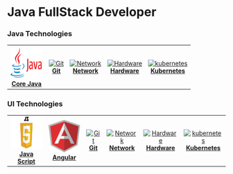 # Java FullStack Developer
  
  ### Java Technologies
<table>
  <tr>
    <td align="center"><a href="topics/JavaTopics/CoreJava/README.md"><img src="images/javalogo.png" width="75px;" height="75px;" alt="CoreJava" /><br /><b>Core Java</b></a></td>
    <td align="center"><a href="topics/git/README.md"><img src="images/git.png" width="75px;" height="75px;" alt="Git"/><br /><b>Git</b></a></td>
    <td align="center"><a href="#network"><img src="images/network.png" width="75px;" height="75px;" alt="Network"/><br /><b>Network</b></a></td>
    <td align="center"><a href="#hardware"><img src="images/hardware.png" width="75px;" height="75px;" alt="Hardware"/><br /><b>Hardware</b></a></td>
    <td align="center"><a href="topics/kubernetes/README.md"><img src="images/kubernetes.png" width="75px;" height="75px;" alt="kubernetes"/><br /><b>Kubernetes</b></a></td>
  </tr>
</table>

 ### UI Technologies
<table>
  <tr>
    <td align="center"><a href="topics/UITopics/JavaScript/README.md"><img src="images/javascriptlogo.png" width="75px;" height="75px;" alt="JavaScript" /><br /><b> Java Script</b></a></td>
     <td align="center"><a href="topics/UITopics/Angular/README.md"><img src="images/angularlogo.png" width="75px;" height="75px;" alt="angular" /><br /><b>Angular</b></a></td>
    <td align="center"><a href="topics/git/README.md"><img src="images/git.png" width="75px;" height="75px;" alt="Git"/><br /><b>Git</b></a></td>
    <td align="center"><a href="#network"><img src="images/network.png" width="75px;" height="75px;" alt="Network"/><br /><b>Network</b></a></td>
    <td align="center"><a href="#hardware"><img src="images/hardware.png" width="75px;" height="75px;" alt="Hardware"/><br /><b>Hardware</b></a></td>
    <td align="center"><a href="topics/kubernetes/README.md"><img src="images/kubernetes.png" width="75px;" height="75px;" alt="kubernetes"/><br /><b>Kubernetes</b></a></td>
  </tr>
</table>
  
  
